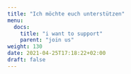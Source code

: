 ```yaml
---
title: "Ich möchte euch unterstützen"
menu:
  docs:
    title: "i want to support"
    parent: "join us"
weight: 130
date: 2021-04-25T17:18:22+02:00
draft: false
---
```


